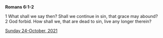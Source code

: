 **Romans 6:1-2**

1 What shall we say then? Shall we continue in sin, that grace may abound? 2 God forbid. How shall we, that are dead to sin, live any longer therein?

[Sunday 24-October, 2021](https://t.me/s/daily_scripture)
